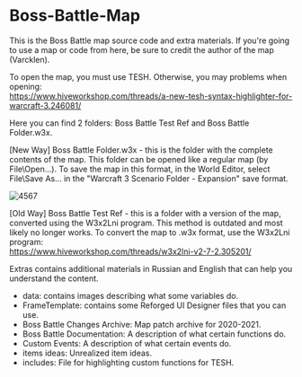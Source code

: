 # Boss-Battle-Map

This is the Boss Battle map source code and extra materials. If you're going to use a map or code from here, be sure to credit the author of the map (Varcklen).

To open the map, you must use TESH. Otherwise, you may problems when opening:
<br>https://www.hiveworkshop.com/threads/a-new-tesh-syntax-highlighter-for-warcraft-3.246081/

Here you can find 2 folders: Boss Battle Test Ref and Boss Battle Folder.w3x.

[New Way] Boss Battle Folder.w3x - this is the folder with the complete contents of the map. This folder can be opened like a regular map (by File\Open...). To save the map in this format, in the World Editor, select File\Save As... in the "Warcraft 3 Scenario Folder - Expansion" save format.

![4567](https://github.com/Varcklen/Boss-Battle-Map/assets/93214632/98860175-e867-4a7b-9418-f056674e6ce1)

[Old Way] Boss Battle Test Ref - this is a folder with a version of the map, converted using the W3x2Lni program. This method is outdated and most likely no longer works. To convert the map to .w3x format, use the W3x2Lni program:
<br>https://www.hiveworkshop.com/threads/w3x2lni-v2-7-2.305201/

Extras contains additional materials in Russian and English that can help you understand the content.
- data: contains images describing what some variables do.
- FrameTemplate: contains some Reforged UI Designer files that you can use.
- Boss Battle Changes Archive: Map patch archive for 2020-2021.
- Boss Battle Documentation: A description of what certain functions do.
- Custom Events: A description of what certain events do.
- items ideas: Unrealized item ideas.
- includes: File for highlighting custom functions for TESH.
